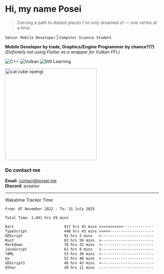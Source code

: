 # Hi, my name Posei

> Carving a path to distant places I've only dreamed of — one vertex at a time.

`Senior Mobile Developer` | `Computer Science Student`  

**Mobile Developer by trade, Graphics/Engine Programmer by chance?(?)**  
_(Definitely not using Flutter as a wrapper for Vulkan FFI.)_

![C++](https://img.shields.io/badge/C++-00599C?style=flat&logo=c%2B%2B&logoColor=white)
![Vulkan](https://img.shields.io/badge/Vulkan-AC162C?style=flat&logo=vulkan&logoColor=white)
![Still Learning](https://img.shields.io/badge/Still%20Learning-FFCC00?style=flat&logoColor=white)

  <img src="https://github.com/user-attachments/assets/54c92bc8-af3e-4bf1-b442-e889f1c01633" width="300" alt="cat cube opengl" />

### Do contact me

**Email**: [contact@posei.me](mailto:contact@posei.me)  
**Discord**: poseiso

---

Wakatime Tracker Time

<!--START_SECTION:waka-->

```txt
From: 07 November 2022 - To: 31 July 2025

Total Time: 2,041 hrs 59 mins

Dart                       917 hrs 41 mins >>>>>>>>>>>--------------   44.95 %
TypeScript                 440 hrs 43 mins >>>>>--------------------   21.59 %
GDScript                   91 hrs 5 mins   >------------------------   04.46 %
Rust                       83 hrs 59 mins  >------------------------   04.11 %
Markdown                   70 hrs 32 mins  >------------------------   03.45 %
JavaScript                 62 hrs 8 mins   >------------------------   03.04 %
YAML                       53 hrs 36 mins  >------------------------   02.63 %
Go                         52 hrs 46 mins  >------------------------   02.58 %
GDScript3                  46 hrs 43 mins  >------------------------   02.29 %
Other                      39 hrs 11 mins  -------------------------   01.92 %
```

<!--END_SECTION:waka-->
